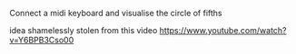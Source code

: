 Connect a midi keyboard and visualise the circle of fifths

idea shamelessly stolen from this video
https://www.youtube.com/watch?v=Y6BPB3Cso00
